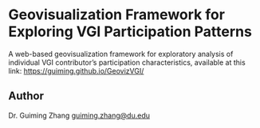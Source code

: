 # Geovisualization Framework for Exploring VGI Participation Patterns
A web-based geovisualization framework for exploratory analysis of individual VGI contributor’s participation characteristics, available at this link: https://guiming.github.io/GeovizVGI/

## Author
Dr. Guiming Zhang
guiming.zhang@du.edu
